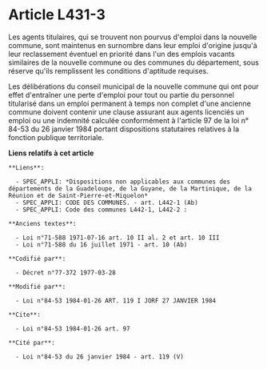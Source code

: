 # Article L431-3

Les agents titulaires, qui se trouvent non pourvus d'emploi dans la nouvelle commune, sont maintenus en surnombre dans leur
emploi d'origine jusqu'à leur reclassement éventuel en priorité dans l'un des emplois vacants similaires de la nouvelle
commune ou des communes du département, sous réserve qu'ils remplissent les conditions d'aptitude requises.

Les délibérations du conseil municipal de la nouvelle commune qui ont pour effet d'entraîner une perte d'emploi pour tout ou
partie du personnel titularisé dans un emploi permanent à temps non complet d'une ancienne commune doivent contenir une
clause assurant aux agents licenciés un emploi ou une indemnité calculée conformément à l'article 97 de la loi n° 84-53 du 26
janvier 1984 portant dispositions statutaires relatives à la fonction publique territoriale.

**Liens relatifs à cet article**

	**Liens**:

	  - SPEC_APPLI: *Dispositions non applicables aux communes des départements de la Guadeloupe, de la Guyane, de la Martinique, de la Réunion et de Saint-Pierre-et-Miquelon*
	  - SPEC_APPLI: CODE DES COMMUNES. - art. L442-1 (Ab)
	  - SPEC_APPLI: Code des communes L442-1, L442-2 :

	**Anciens textes**:

	  - Loi n°71-588 1971-07-16 art. 10 II al. 2 et art. 10 III
	  - Loi n°71-588 du 16 juillet 1971 - art. 10 (Ab)

	**Codifié par**:

	  - Décret n°77-372 1977-03-28

	**Modifié par**:

	  - Loi n°84-53 1984-01-26 ART. 119 I JORF 27 JANVIER 1984

	**Cite**:

	  - Loi n°84-53 1984-01-26 art. 97

	**Cité par**:

	  - Loi n°84-53 du 26 janvier 1984 - art. 119 (V)
